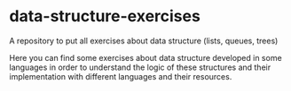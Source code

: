 # data-structure-exercises
A repository to put all exercises about data structure (lists, queues, trees)

Here you can find some exercises about data structure developed in some languages in order to 
understand the logic of these structures and their implementation with different languages and their resources.
